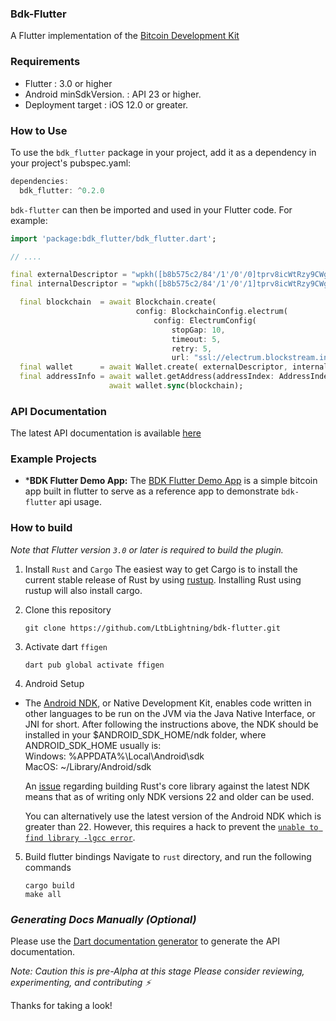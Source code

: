 ### Bdk-Flutter
A Flutter implementation of the [Bitcoin Development Kit](https://bitcoindevkit.org/)

### Requirements
- Flutter  : 3.0 or higher
- Android minSdkVersion. : API 23 or higher.
- Deployment target : iOS 12.0 or greater.

### How to Use
To use the `bdk_flutter` package in your project, add it as a dependency in your project's pubspec.yaml:

```dart
dependencies:
  bdk_flutter: ^0.2.0
```
`bdk-flutter` can then be imported and used in your Flutter code. For example:
```dart
import 'package:bdk_flutter/bdk_flutter.dart';

// ....

final externalDescriptor = "wpkh([b8b575c2/84'/1'/0'/0]tprv8icWtRzy9CWgFxpGMLSdAeE4wWyz39XGc6SwykeTo13tYm14JkVVQAf7jz8DDarCgNJrG3aEPJEqchDWeJdiaWpS3FwbLB9SzsN57V7qxB/*)"
final internalDescriptor = "wpkh([b8b575c2/84'/1'/0'/1]tprv8icWtRzy9CWgFxpGMLSdAeE4wWyz39XGc6SwykeTo13tYm14JkVVQAf7jz8DDarCgNJrG3aEPJEqchDWeJdiaWpS3FwbLB9SzsN57V7qxB/*)"

  final blockchain  = await Blockchain.create(
                            config: BlockchainConfig.electrum(
                                config: ElectrumConfig(
                                    stopGap: 10,
                                    timeout: 5,
                                    retry: 5,
                                    url: "ssl://electrum.blockstream.info:60002")));
  final wallet      = await Wallet.create( externalDescriptor, internalDescriptor, Network.TESTNET, databaseConfig: const DatabaseConfig.memory());
  final addressInfo = await wallet.getAddress(addressIndex: AddressIndex.New);
                      await wallet.sync(blockchain);
```

### API Documentation
The latest API documentation is available [here](https://pub.dev/documentation/bdk_flutter/latest/bdk_flutter/bdk_flutter-library.html)

### Example Projects
- ***BDK Flutter Demo App:** The [BDK Flutter Demo App](https://github.com/LtbLightning/bdk-flutter-app)
  is a simple bitcoin app built in flutter to serve as a reference app to demonstrate `bdk-flutter` api usage.
  
### How to build
_Note that Flutter version `3.0` or later is required to build the plugin._

  1. Install `Rust` and `Cargo`
The easiest way to get Cargo is to install the current stable release of Rust by using [rustup](https://doc.rust-lang.org/cargo/getting-started/installation.html). Installing Rust using rustup will also install cargo.

2. Clone this repository
    ```shell
    git clone https://github.com/LtbLightning/bdk-flutter.git
    ```

3. Activate dart `ffigen`
    ```shell
    dart pub global activate ffigen
    ```

4. Android Setup 
- The [Android NDK](https://developer.android.com/ndk), or Native Development Kit, enables code written in other languages to be run on the JVM via the Java Native Interface, or JNI for short. 
After following the instructions above, the NDK should be installed in your $ANDROID_SDK_HOME/ndk folder, where ANDROID_SDK_HOME usually is:
    <br/> Windows: %APPDATA%\Local\Android\sdk
    <br/> MacOS: ~/Library/Android/sdk

  An [issue](https://github.com/rust-lang/rust/pull/85806) regarding building Rust's core library against the latest NDK means that as of writing only NDK versions 22 and older can be used.

  You can alternatively use the latest version of the Android NDK which is greater than 22. However, this requires a hack to prevent the [`unable to find library -lgcc error`](https://github.com/rust-lang/rust/pull/85806#issuecomment-1096266946).

5. Build flutter bindings
    Navigate to `rust` directory, and run the following commands
    ```shell
    cargo build
    make all
    ```

###  _Generating Docs Manually (Optional)_
Please use the [Dart documentation generator](https://pub.dev/packages/dartdoc) to generate the API documentation. 

_Note: Caution this is pre-Alpha at this stage
Please consider reviewing, experimenting, and contributing ⚡️_

Thanks for taking a look!
